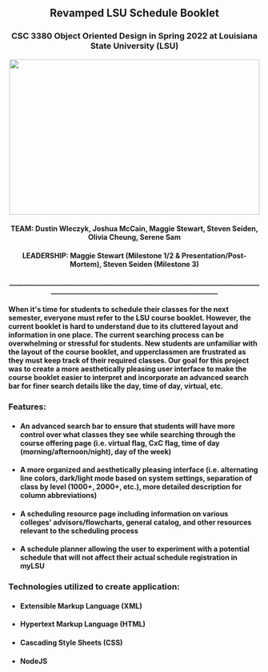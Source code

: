## <div align="center">Revamped LSU Schedule Booklet</div>

### <div align="center">CSC 3380 Object Oriented Design in Spring 2022 at Louisiana State University (LSU)</div>

<p align="center">
  <img src="https://user-images.githubusercontent.com/81037163/171325230-dea9c3e9-5fb4-43b9-be45-b4d95372faa4.jpg" width="500" height="310">
</p>

#### <div align="center">TEAM: Dustin Wleczyk, Joshua McCain, Maggie Stewart, Steven Seiden, Olivia Cheung, Serene Sam</div>
#### <div align="center">LEADERSHIP: Maggie Stewart (Milestone 1/2 & Presentation/Post-Mortem), Steven Seiden (Milestone 3)</div>

#### <div align="center">_____________________________________________________________________________________________________________________________</div>

#### When it's time for students to schedule their classes for the next semester, everyone must refer to the LSU course booklet. However, the current booklet is hard to understand due to its cluttered layout and  information in one place. The current searching process can be overwhelming or stressful for students. New students are unfamiliar with the layout of the course booklet, and upperclassmen are frustrated as they must keep track of their required classes. Our goal for this project was to create a more aesthetically pleasing user interface to make the course booklet easier to interpret and incorporate an advanced search bar for finer search details like the day, time of day, virtual, etc. 

### Features:
- #### An advanced search bar to ensure that students will have more control over what classes they see while searching through the course offering page (i.e. virtual flag, CxC flag, time of day (morning/afternoon/night), day of the week)
- #### A more organized and aesthetically pleasing interface (i.e. alternating line colors, dark/light mode based on system settings, separation of class by level (1000+, 2000+, etc.), more detailed description for column abbreviations)
- #### A scheduling resource page including information on various colleges' advisors/flowcharts, general catalog, and other resources relevant to the scheduling process
- #### A schedule planner allowing the user to experiment with a potential schedule that will not affect their actual schedule registration in myLSU

### Technologies utilized to create application:
- #### Extensible Markup Language (XML)
- #### Hypertext Markup Language (HTML)
- #### Cascading Style Sheets (CSS)
- #### NodeJS 
